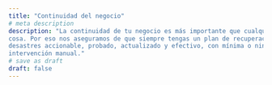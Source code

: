 ```yaml
---
title: "Continuidad del negocio"
# meta description
description: "La continuidad de tu negocio es más importante que cualquier otra
cosa. Por eso nos aseguramos de que siempre tengas un plan de recuperación ante
desastres accionable, probado, actualizado y efectivo, con mínima o ninguna
intervención manual."
# save as draft
draft: false
---
```

